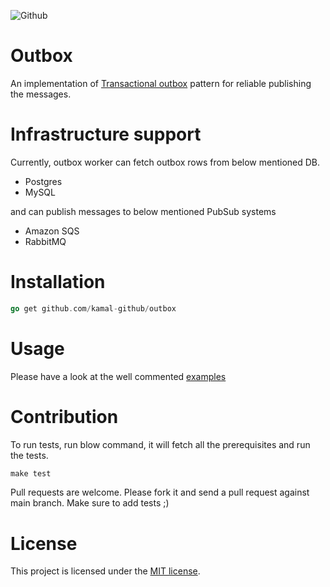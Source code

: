 ![Github](https://github.com/kamal-github/outbox/workflows/Go/badge.svg)

Outbox
===

An implementation of [Transactional outbox](https://microservices.io/patterns/data/transactional-outbox.html) pattern for reliable publishing the messages.

Infrastructure support
===

Currently, outbox worker can fetch outbox rows from below mentioned DB.
* Postgres
* MySQL

and can publish messages to below mentioned PubSub systems
* Amazon SQS
* RabbitMQ

Installation
===

```go
go get github.com/kamal-github/outbox
```

Usage
===
Please have a look at the well commented [examples](https://github.com/kamal-github/outbox/blob/main/worker_test.go)

Contribution
===

To run tests, run blow command, it will fetch all the prerequisites and run the tests.
```makefile
make test
```

Pull requests are welcome. Please fork it and send a pull request against main branch. Make sure to add tests ;)


# License
This project is licensed under the [MIT license](LICENSE).
